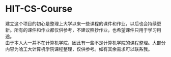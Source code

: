 # HIT-CS-Course  

建立这个项目的初心是整理上大学以来一些课程的课件和作业，以后也会持续更新。所有的课件和作业都仅供参考，不建议照抄作业，也希望课件只用于学习用途。  
由于本人大一并不在计算机学院，因此有一些不是计算机学院的课程整理。大部分内容为哈工大计算机学院课程整理，仅供参考。如有其余需求可以联系我。
